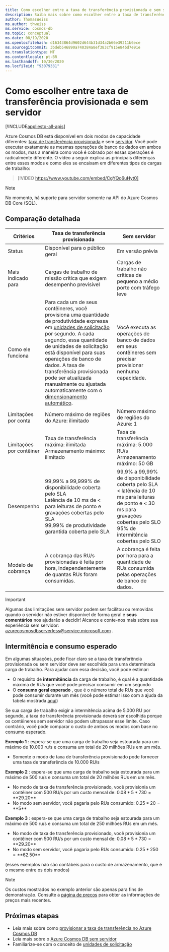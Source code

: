 ```yaml
---
title: Como escolher entre a taxa de transferência provisionada e sem servidor no Azure Cosmos DB
description: Saiba mais sobre como escolher entre a taxa de transferência provisionada e sem servidor para sua carga de trabalho.
author: ThomasWeiss
ms.author: thweiss
ms.service: cosmos-db
ms.topic: conceptual
ms.date: 08/19/2020
ms.openlocfilehash: d16343864d9602d644b31d34a2b66e39211b6ece
ms.sourcegitcommit: 3bdeb546890a740384a8ef383cf915e84bd7e91e
ms.translationtype: MT
ms.contentlocale: pt-BR
ms.lasthandoff: 10/30/2020
ms.locfileid: "93079331"
---
```

# <a name="how-to-choose-between-provisioned-throughput-and-serverless"></a>Como escolher entre taxa de transferência provisionada e sem servidor
[!INCLUDE[appliesto-all-apis](includes/appliesto-all-apis.md)]

Azure Cosmos DB está disponível em dois modos de capacidade diferentes: [taxa de transferência provisionada](set-throughput.md) e sem [servidor](serverless.md). Você pode executar exatamente as mesmas operações de banco de dados em ambos os modos, mas a maneira como você é cobrado por essas operações é radicalmente diferente. O vídeo a seguir explica as principais diferenças entre esses modos e como eles se encaixam em diferentes tipos de cargas de trabalho:

> [!VIDEO https://www.youtube.com/embed/CgYQo6uHyt0]

> [!NOTE]
> No momento, há suporte para servidor somente na API do Azure Cosmos DB Core (SQL).

## <a name="detailed-comparison"></a>Comparação detalhada

| Critérios | Taxa de transferência provisionada | Sem servidor |
| --- | --- | --- |
| Status | Disponível para o público geral | Em versão prévia |
| Mais indicado para | Cargas de trabalho de missão crítica que exigem desempenho previsível | Cargas de trabalho não críticas de pequeno a médio porte com tráfego leve |
| Como ele funciona | Para cada um de seus contêineres, você provisiona uma quantidade de produtividade expressa em [unidades de solicitação](request-units.md) por segundo. A cada segundo, essa quantidade de unidades de solicitação está disponível para suas operações de banco de dados. A taxa de transferência provisionada pode ser atualizada manualmente ou ajustada automaticamente com o [dimensionamento automático](provision-throughput-autoscale.md). | Você executa as operações de banco de dados em seus contêineres sem precisar provisionar nenhuma capacidade. |
| Limitações por conta | Número máximo de regiões do Azure: ilimitado | Número máximo de regiões do Azure: 1 |
| Limitações por contêiner | Taxa de transferência máxima: ilimitada<br>Armazenamento máximo: ilimitado | Taxa de transferência máxima: 5.000 RU/s<br>Armazenamento máximo: 50 GB |
| Desempenho | 99,99% a 99,999% de disponibilidade coberta pelo SLA<br>Latência de 10 ms de < para leituras de ponto e gravações cobertas pelo SLA<br>99,99% de produtividade garantida coberta pelo SLA | 99,9% a 99,99% de disponibilidade coberta pelo SLA<br>< latência de 10 ms para leituras de ponto e < 30 ms para gravações cobertas pelo SLO<br>95% de intermitência cobertas pelo SLO |
| Modelo de cobrança | A cobrança das RU/s provisionadas é feita por hora, independentemente de quantas RUs foram consumidas. | A cobrança é feita por hora para a quantidade de RUs consumida pelas operações de banco de dados. |

> [!IMPORTANT]
> Algumas das limitações sem servidor podem ser facilitou ou removidas quando o servidor não estiver disponível de forma geral e **seus comentários** nos ajudarão a decidir! Alcance e conte-nos mais sobre sua experiência sem servidor: [azurecosmosdbserverless@service.microsoft.com](mailto:azurecosmosdbserverless@service.microsoft.com) .

## <a name="burstability-and-expected-consumption"></a>Intermitência e consumo esperado

Em algumas situações, pode ficar claro se a taxa de transferência provisionada ou sem servidor deve ser escolhida para uma determinada carga de trabalho. Para ajudar com essa decisão, você pode estimar:

- O requisito de **intermitência** da carga de trabalho, é qual é a quantidade máxima de RUs que você pode precisar consumir em um segundo
- O **consumo geral esperado** , que é o número total de RUs que você pode consumir durante um mês (você pode estimar isso com a ajuda da tabela mostrada [aqui](plan-manage-costs.md#estimating-serverless-costs))

Se sua carga de trabalho exigir a intermitência acima de 5.000 RU por segundo, a taxa de transferência provisionada deverá ser escolhida porque os contêineres sem servidor não podem ultrapassar esse limite. Caso contrário, você pode comparar o custo de ambos os modos com base no consumo esperado.

**Exemplo 1** : espera-se que uma carga de trabalho seja estourada para um máximo de 10.000 ru/s e consuma um total de 20 milhões RUs em um mês.

- Somente o modo de taxa de transferência provisionado pode fornecer uma taxa de transferência de 10.000 RU/s

**Exemplo 2** : espera-se que uma carga de trabalho seja estourada para um máximo de 500 ru/s e consuma um total de 20 milhões RUs em um mês.

- No modo de taxa de transferência provisionado, você provisionia um contêiner com 500 RU/s por um custo mensal de: $0.08 * 5 * 730 = **$29.20**
- No modo sem servidor, você pagaria pelo RUs consumido: $0.25 * 20 = **$5**

**Exemplo 3** : espera-se que uma carga de trabalho seja estourada para um máximo de 500 ru/s e consuma um total de 250 milhões RUs em um mês.

- No modo de taxa de transferência provisionado, você provisionia um contêiner com 500 RU/s por um custo mensal de: $0.08 * 5 * 730 = **$29.20**
- No modo sem servidor, você pagaria pelo RUs consumido: $0.25 * 250 = **$62.50**

(esses exemplos não são contábeis para o custo de armazenamento, que é o mesmo entre os dois modos)

> [!NOTE]
> Os custos mostrados no exemplo anterior são apenas para fins de demonstração. Consulte a [página de preços](https://azure.microsoft.com/pricing/details/cosmos-db/) para obter as informações de preços mais recentes.

## <a name="next-steps"></a>Próximas etapas

- Leia mais sobre como [provisionar a taxa de transferência no Azure Cosmos DB](set-throughput.md)
- Leia mais sobre o [Azure Cosmos DB sem servidor](serverless.md)
- Familiarize-se com o conceito de [unidades de solicitação](request-units.md)
